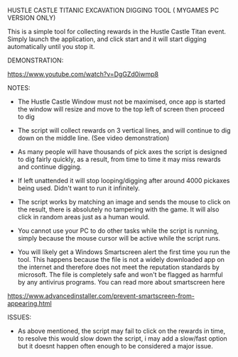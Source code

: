 HUSTLE CASTLE TITANIC EXCAVATION DIGGING TOOL ( MYGAMES PC VERSION ONLY)

This is a simple tool for collecting rewards in the Hustle Castle Titan event. Simply launch the application, and click start and it will start digging automatically until you stop it.

DEMONSTRATION:

https://www.youtube.com/watch?v=DgGZd0iwmp8

NOTES:

* The Hustle Castle Window must not be maximised, once app is started the window will resize and move to the top left of screen then proceed to dig

* The script will collect rewards on 3 vertical lines, and will continue to dig down on the middle line. (See video demonstration)

* As many people will have thousands of pick axes the script is designed to dig fairly quickly, as a result, from time to time it may miss rewards and continue digging.

* If left unattended it will stop looping/digging after around 4000 pickaxes being used. Didn't want to run it infinitely.

* The script works by matching an image and sends the mouse to click on the result, there is absolutely no tampering with the game. It will also click in random areas just as a human would.

* You cannot use your PC to do other tasks while the script is running, simply because the mouse cursor will be active while the script runs.

* You will likely get a Windows Smartscreen alert the first time you run the tool. This happens because the file is not a widely downloaded app on the internet and therefore does not meet the reputation standards by microsoft. The file is completely safe and won't be flagged as harmful by any antivirus programs. You can read more about smartscreen here

 https://www.advancedinstaller.com/prevent-smartscreen-from-appearing.html


ISSUES:

* As above mentioned, the script may fail to click on the rewards in time, to resolve this would slow down the script, i may add a slow/fast option but it doesnt happen often enough to be considered a major issue.

 
